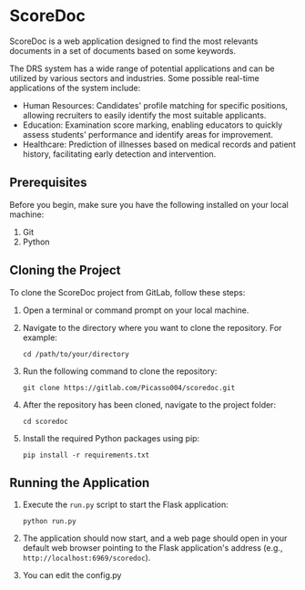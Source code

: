 # ScoreDoc

ScoreDoc is a web application designed to find the most relevants documents in a set of documents based on some keywords.

The DRS system has a wide range of potential applications and can be utilized by various sectors and industries. Some possible real-time applications of the system include:
- Human Resources: Candidates' profile matching for specific positions, allowing recruiters to easily identify the most suitable applicants.
- Education: Examination score marking, enabling educators to quickly assess students' performance and identify areas for improvement.
- Healthcare: Prediction of illnesses based on medical records and patient history, facilitating early detection and intervention.


## Prerequisites

Before you begin, make sure you have the following installed on your local machine:

1. Git
2. Python

## Cloning the Project

To clone the ScoreDoc project from GitLab, follow these steps:

1. Open a terminal or command prompt on your local machine.

2. Navigate to the directory where you want to clone the repository. For example:

   ```
   cd /path/to/your/directory
   ```

3. Run the following command to clone the repository:

   ```
   git clone https://gitlab.com/Picasso004/scoredoc.git
   ```

4. After the repository has been cloned, navigate to the project folder:

   ```
   cd scoredoc
   ```

5. Install the required Python packages using pip:

   ```
   pip install -r requirements.txt
   ```

## Running the Application

1. Execute the `run.py` script to start the Flask application:

   ```
   python run.py
   ```

2. The application should now start, and a web page should open in your default web browser pointing to the Flask application's address (e.g., `http://localhost:6969/scoredoc`).

3. You can edit the config.py

